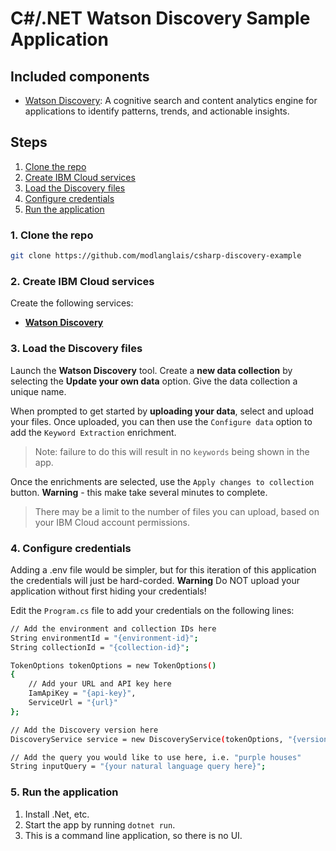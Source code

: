 # C#/.NET Watson Discovery Sample Application

## Included components

* [Watson Discovery](https://www.ibm.com/watson/services/discovery/): A cognitive search and content analytics engine for applications to identify patterns, trends, and actionable insights.

## Steps

1. [Clone the repo](#1-clone-the-repo)
1. [Create IBM Cloud services](#2-create-ibm-cloud-services)
1. [Load the Discovery files](#3-load-the-discovery-files)
1. [Configure credentials](#4-configure-credentials)
1. [Run the application](#5-run-the-application)

### 1. Clone the repo

```bash
git clone https://github.com/modlanglais/csharp-discovery-example
```

### 2. Create IBM Cloud services

Create the following services:

* [**Watson Discovery**](https://cloud.ibm.com/catalog/services/discovery)

### 3. Load the Discovery files

Launch the **Watson Discovery** tool. Create a **new data collection**
by selecting the **Update your own data** option. Give the data collection a unique name.

When prompted to get started by **uploading your data**, select and upload your files. Once uploaded, you can then use the `Configure data` option to add the `Keyword Extraction` enrichment.

> Note: failure to do this will result in no `keywords` being shown in the app.

Once the enrichments are selected, use the `Apply changes to collection` button. **Warning** - this make take several minutes to complete.

> There may be a limit to the number of files you can upload, based on your IBM Cloud account permissions.

### 4. Configure credentials

Adding a .env file would be simpler, but for this iteration of this application the credentials will just be hard-corded. **Warning** Do NOT upload your application without first hiding your credentials!

Edit the `Program.cs` file to add your credentials on the following lines:

```bash
// Add the environment and collection IDs here
String environmentId = "{environment-id}";
String collectionId = "{collection-id}";

TokenOptions tokenOptions = new TokenOptions()
{
    // Add your URL and API key here
    IamApiKey = "{api-key}",
    ServiceUrl = "{url}"
};

// Add the Discovery version here
DiscoveryService service = new DiscoveryService(tokenOptions, "{version}");

// Add the query you would like to use here, i.e. "purple houses"
String inputQuery = "{your natural language query here}";
```

### 5. Run the application

1. Install .Net, etc.
1. Start the app by running `dotnet run`.
1. This is a command line application, so there is no UI.
